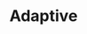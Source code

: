 ---
layout: default
layout_grid: true
title: Adaptive
keywords: adaptive app developers help cloud build adaptive cloud
description: Adaptive Implementation Library for Java capable operating systems. 
class: fa fa-industry
class_value:
project_slug: adaptive-arp-api-lib-java
project_type: Platform Library
project_tech: Java
project_quality:
project_release_extra: <a href="http://search.maven.org/#search%7Cga%7C1%7Ca%3A%22adaptive-arp-lib%22"><img src="http://i.4dp.me/maven-central/v/me.adaptive/adaptive-arp-lib.svg"</a>
project_version_extra:
project_devdependencies:
project_dependencies:
sitemap:
priority: 1.0
lastmod: 2015-10-27T11:07:00+01:00
---